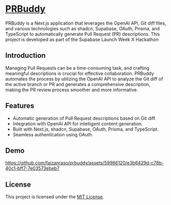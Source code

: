 # [PRBuddy](https://prbuddy.vercel.app/)

PRBuddy is a Next.js application that leverages the OpenAI API, Git diff files, and various technologies such as shadcn, Supabase, OAuth, Prisma, and TypeScript to automatically generate Pull Request (PR) descriptions. This project is developed as part of the Supabase Launch Week X Hackathon

## Introduction

Managing Pull Requests can be a time-consuming task, and crafting meaningful descriptions is crucial for effective collaboration. PRBuddy automates the process by utilizing the OpenAI API to analyze the Git diff of the active branch or PR and generates a comprehensive description, making the PR review process smoother and more informative.

## Features

- Automatic generation of Pull Request descriptions based on Git diff.
- Integration with OpenAI API for intelligent content generation.
- Built with Next.js, shadcn, Supabase, OAuth, Prisma, and TypeScript.
- Seamless authentication using OAuth.

## Demo

https://github.com/faizanraso/prbuddy/assets/59986120/e3b6429d-c78b-40c1-bff7-7e03573ebeb7

## License

This project is licensed under the [MIT License](LICENSE).
